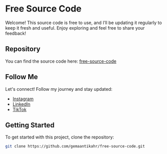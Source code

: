 # Free Source Code

Welcome! This source code is free to use, and I’ll be updating it regularly to keep it fresh and useful. Enjoy exploring and feel free to share your feedback!

## Repository

You can find the source code here: [free-source-code](https://github.com/gemaantikahr/free-source-code)

## Follow Me

Let's connect! Follow my journey and stay updated:

- [Instagram](https://www.instagram.com/gemaantikahr/)
- [LinkedIn](https://www.linkedin.com/in/gemaantikahr/)
- [TikTok](https://www.tiktok.com/@gemaantikahr)

## Getting Started

To get started with this project, clone the repository:

```bash
git clone https://github.com/gemaantikahr/free-source-code.git
